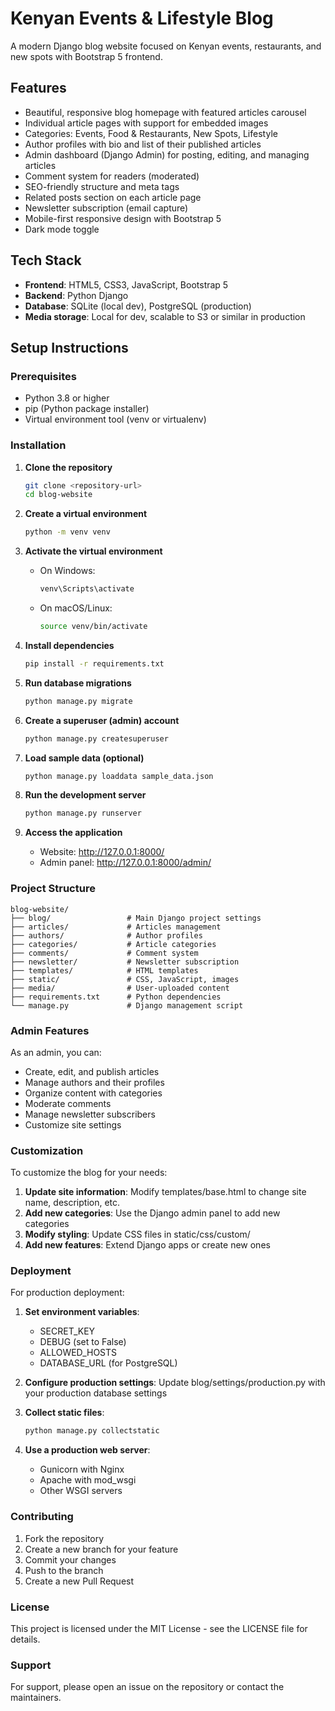 # Kenyan Events & Lifestyle Blog

A modern Django blog website focused on Kenyan events, restaurants, and new spots with Bootstrap 5 frontend.

## Features

- Beautiful, responsive blog homepage with featured articles carousel
- Individual article pages with support for embedded images
- Categories: Events, Food & Restaurants, New Spots, Lifestyle
- Author profiles with bio and list of their published articles
- Admin dashboard (Django Admin) for posting, editing, and managing articles
- Comment system for readers (moderated)
- SEO-friendly structure and meta tags
- Related posts section on each article page
- Newsletter subscription (email capture)
- Mobile-first responsive design with Bootstrap 5
- Dark mode toggle

## Tech Stack

- **Frontend**: HTML5, CSS3, JavaScript, Bootstrap 5
- **Backend**: Python Django
- **Database**: SQLite (local dev), PostgreSQL (production)
- **Media storage**: Local for dev, scalable to S3 or similar in production

## Setup Instructions

### Prerequisites

- Python 3.8 or higher
- pip (Python package installer)
- Virtual environment tool (venv or virtualenv)

### Installation

1. **Clone the repository**
   ```bash
   git clone <repository-url>
   cd blog-website
   ```

2. **Create a virtual environment**
   ```bash
   python -m venv venv
   ```

3. **Activate the virtual environment**
   - On Windows:
     ```bash
     venv\Scripts\activate
     ```
   - On macOS/Linux:
     ```bash
     source venv/bin/activate
     ```

4. **Install dependencies**
   ```bash
   pip install -r requirements.txt
   ```

5. **Run database migrations**
   ```bash
   python manage.py migrate
   ```

6. **Create a superuser (admin) account**
   ```bash
   python manage.py createsuperuser
   ```

7. **Load sample data (optional)**
   ```bash
   python manage.py loaddata sample_data.json
   ```

8. **Run the development server**
   ```bash
   python manage.py runserver
   ```

9. **Access the application**
   - Website: http://127.0.0.1:8000/
   - Admin panel: http://127.0.0.1:8000/admin/

### Project Structure

```
blog-website/
├── blog/                 # Main Django project settings
├── articles/             # Articles management
├── authors/              # Author profiles
├── categories/           # Article categories
├── comments/             # Comment system
├── newsletter/           # Newsletter subscription
├── templates/            # HTML templates
├── static/               # CSS, JavaScript, images
├── media/                # User-uploaded content
├── requirements.txt      # Python dependencies
└── manage.py             # Django management script
```

### Admin Features

As an admin, you can:
- Create, edit, and publish articles
- Manage authors and their profiles
- Organize content with categories
- Moderate comments
- Manage newsletter subscribers
- Customize site settings

### Customization

To customize the blog for your needs:

1. **Update site information**: Modify templates/base.html to change site name, description, etc.
2. **Add new categories**: Use the Django admin panel to add new categories
3. **Modify styling**: Update CSS files in static/css/custom/
4. **Add new features**: Extend Django apps or create new ones

### Deployment

For production deployment:

1. **Set environment variables**:
   - SECRET_KEY
   - DEBUG (set to False)
   - ALLOWED_HOSTS
   - DATABASE_URL (for PostgreSQL)

2. **Configure production settings**:
   Update blog/settings/production.py with your production database settings

3. **Collect static files**:
   ```bash
   python manage.py collectstatic
   ```

4. **Use a production web server**:
   - Gunicorn with Nginx
   - Apache with mod_wsgi
   - Other WSGI servers

### Contributing

1. Fork the repository
2. Create a new branch for your feature
3. Commit your changes
4. Push to the branch
5. Create a new Pull Request

### License

This project is licensed under the MIT License - see the LICENSE file for details.

### Support

For support, please open an issue on the repository or contact the maintainers.